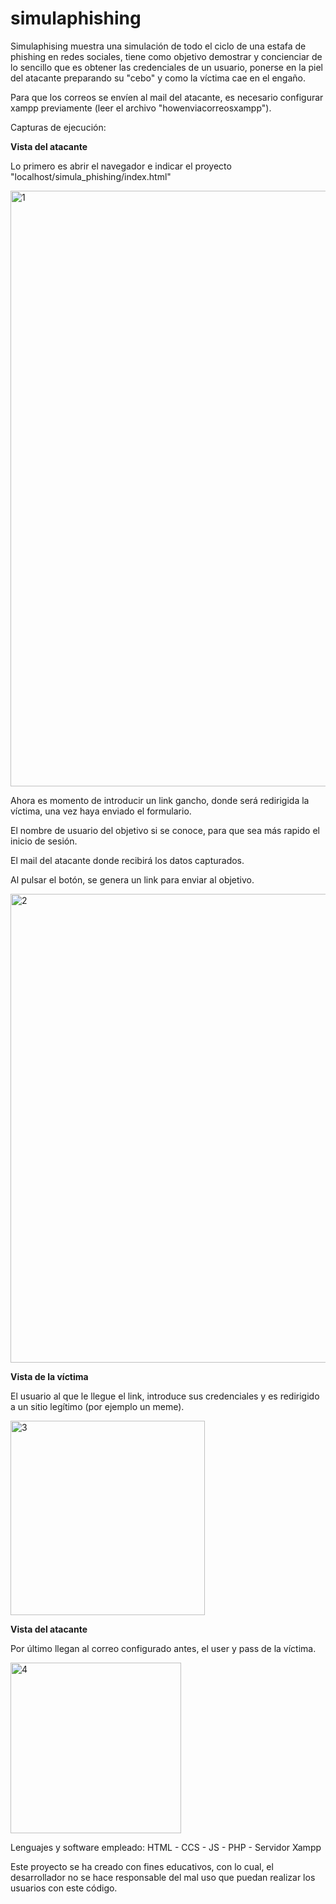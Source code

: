 # simulaphishing

Simulaphising muestra una simulación de todo el ciclo de una estafa de phishing en redes sociales, tiene como objetivo demostrar y concienciar de lo sencillo que es obtener las credenciales de un usuario, ponerse en la piel del atacante preparando su "cebo" y como la víctima cae en el engaño.

Para que los correos se envíen al mail del atacante, es necesario configurar xampp previamente (leer el archivo "howenviacorreosxampp").

Capturas de ejecución:

**Vista del atacante**

Lo primero es abrir el navegador e indicar el proyecto "localhost/simula_phishing/index.html"

<img width="953" alt="1" src="https://user-images.githubusercontent.com/56514028/206007368-c4def36c-7cb3-4471-b486-d2c0b14de536.PNG">

Ahora es momento de introducir un link gancho, donde será redirigida la víctima, una vez haya enviado el formulario.

El nombre de usuario del objetivo si se conoce, para que sea más rapido el inicio de sesión.

El mail del atacante donde recibirá los datos capturados.

Al pulsar el botón, se genera un link para enviar al objetivo.

<img width="750" alt="2" src="https://user-images.githubusercontent.com/56514028/206007373-cf6a9d5b-e63b-4578-83aa-a1b11c37e934.PNG">

**Vista de la víctima**

El usuario al que le llegue el link, introduce sus credenciales y es redirigido a un sitio legítimo (por ejemplo un meme).

<img width="311" alt="3" src="https://user-images.githubusercontent.com/56514028/206007375-f9d4cccd-6b4d-4546-855c-14dd44259649.PNG">


**Vista del atacante**

Por último llegan al correo configurado antes, el user y pass de la víctima.

<img width="273" alt="4" src="https://user-images.githubusercontent.com/56514028/206007376-5d84a3ff-3dfb-4465-b10c-b0cd10a65c9d.PNG">

Lenguajes y software empleado: 
HTML - CCS - JS - PHP - Servidor Xampp

Este proyecto se ha creado con fines educativos, con lo cual, el desarrollador no se hace responsable del mal uso que puedan realizar los usuarios con este código.

